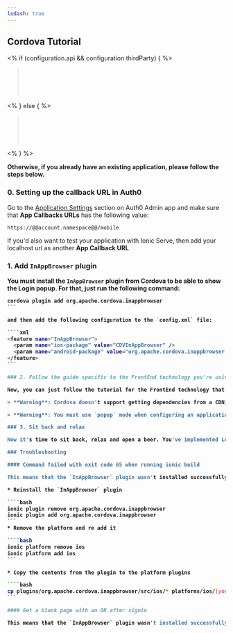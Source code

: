 ```yaml
---
lodash: true
---
```


## Cordova Tutorial

<% if (configuration.api && configuration.thirdParty) { %>

<div class="package" style="text-align: center;">
  <blockquote>
    <a href="@@base_url@@/auth0-cordova/master/create-package?path=examples/basic-sample&type=js&filePath=examples/basic-sample/www/js@@account.clientParam@@" class="btn btn-lg btn-success btn-package" style="text-transform: uppercase; color: white">
      <span style="display: block">Download a Seed project</span>
      <% if (account.userName) { %>
      <span class="smaller" style="display:block; font-size: 11px">with your Auth0 API Keys already set and configured</span>
      <% } %>
    </a>
  </blockquote>
</div>

<% } else  { %>

<div class="package" style="text-align: center;">
  <blockquote>
    <a href="@@base_url@@/auth0-cordova/master/create-package?path=examples/basic-sample&type=js&filePath=examples/basic-sample/www/js@@account.clientParam@@" class="btn btn-lg btn-success btn-package" style="text-transform: uppercase; color: white">
      <span style="display: block">Download a Seed project</span>
      <% if (account.userName) { %>
      <span class="smaller" style="display:block; font-size: 11px">with your Auth0 API Keys already set and configured</span>
      <% } %>
    </a>
  </blockquote>
</div>

<% } %>

**Otherwise, if you already have an existing application, please follow the steps below.**

### 0. Setting up the callback URL in Auth0

<div class="setup-callback">
<p>Go to the <a href="@@uiAppSettingsURL@@" target="_new">Application Settings</a> section on Auth0 Admin app and make sure that <b>App Callbacks URLs</b> has the following value:</p>

<pre><code>https://@@account.namespace@@/mobile</pre></code>

<p>If you'd also want to test your application with Ionic Serve, then add your localhost url as another <b>App Callback URL<b></p>
</div>

### 1. Add `InAppBrowser` plugin

You must install the `InAppBrowser` plugin from Cordova to be able to show the Login popup. For that, just run the following command:

````bash
cordova plugin add org.apache.cordova.inappbrowser
```

and then add the following configuration to the `config.xml` file:

````xml
<feature name="InAppBrowser">
  <param name="ios-package" value="CDVInAppBrowser" />
  <param name="android-package" value="org.apache.cordova.inappbrowser.InAppBrowser" />
</feature>
```

### 2. Follow the guide specific to the FrontEnd technology you're using

Now, you can just follow the tutorial for the FrontEnd technology that you're using. We currently support applications using [jQuery](@@base_url@@/new/client-platforms/jquery), [AngularJS](@@base_url@@/new/client-platforms/angularjs) and [Vanilla JS](@@base_url@@/new/client-platforms/vanillajs).

> **Warning**: Cordova doesn't support getting dependencies from a CDN, so you're going to have to download the JS and CSS dependencies locally and then point to the downloaded files.

> **Warning**: You must use `popup` mode when configuring an application with Cordova. (All available guides currently do that by default)

### 3. Sit back and relax

Now it's time to sit back, relax and open a beer. You've implemented Login and Signup with Auth0 and Cordova.

### Troubleshooting 

#### Command failed with exit code 65 when running ionic build

This means that the `InAppBrowser` plugin wasn't installed successfully by Cordova. Try any of the followings to fix this.

* Reinstall the `InAppBrowser` plugin

````bash
ionic plugin remove org.apache.cordova.inappbrowser
ionic plugin add org.apache.cordova.inappbrowser
```
* Remove the platform and re add it

````bash
ionic platform remove ios
ionic platform add ios
```

* Copy the contents from the plugin to the platform plugins

````bash
cp plugins/org.apache.cordova.inappbrowser/src/ios/* platforms/ios/[yourAppName]/Plugins/org.apache.cordova.inappbrowser/
```

#### Get a blank page with an OK after signin

This means that the `InAppBrowser` plugin wasn't installed successfully by Cordova. See the previous section to learn how to solve this.
